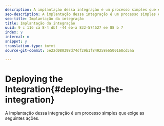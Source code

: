 ```yaml
---
description: A implantação dessa integração é um processo simples que exige as seguintes ações.
seo-description: A implantação dessa integração é um processo simples que exige as seguintes ações.
seo-title: Implantação da integração
title: Implantação da integração
uuid: 9 c 116 ca 8-4 dbf -44 eb-a 832-574527 ee 88 b 7
index: y
internal: n
snippet: y
translation-type: tm+mt
source-git-commit: 5e22d080398d74df29b1f849258e6500168cd5aa

---
```



# Deploying the Integration{#deploying-the-integration}

A implantação dessa integração é um processo simples que exige as seguintes ações.

